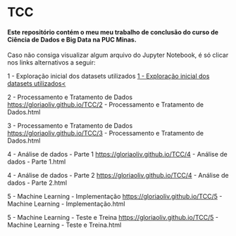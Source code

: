 # TCC
#### Este repositório contém o meu meu trabalho de conclusão do curso de Ciência de Dados e Big Data na PUC Minas.

Caso não consiga visualizar algum arquivo do Jupyter Notebook, é só clicar nos links alternativos a seguir:

1 - Exploração inicial dos datasets utilizados
[1 - Exploração inicial dos datasets utilizados<](https://gloriaoliv.github.io/TCC/paginasHTML/1%20-%20Explorac%CC%A7a%CC%83o%20inicial%20dos%20datasets%20utilizados.html)


2 - Processamento e Tratamento de Dados
https://gloriaoliv.github.io/TCC/2 - Processamento e Tratamento de Dados.html

3 - Processamento e Tratamento de Dados
https://gloriaoliv.github.io/TCC/3 - Processamento e Tratamento de Dados.html

4 - Análise de dados - Parte 1
https://gloriaoliv.github.io/TCC/4 - Análise de dados - Parte 1.html

4 - Análise de dados - Parte 2
https://gloriaoliv.github.io/TCC/4 - Análise de dados - Parte 2.html

5 - Machine Learning - Implementação
https://gloriaoliv.github.io/TCC/5 - Machine Learning - Implementação.html

5 - Machine Learning - Teste e Treina
https://gloriaoliv.github.io/TCC/5 - Machine Learning - Teste e Treina.html
